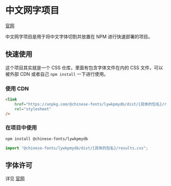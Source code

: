 # 中文网字项目

[官网](https://chinese-font.netlify.app)

中文网字项目是用于将中文字体切割并放置在 NPM 进行快速部署的项目。

## 快速使用

这个项目其实就是一个 CSS 仓库，里面有包含字体文件在内的 CSS 文件，可以被外部 CDN 或者自己 `npm install` 一下进行使用。

### 使用 CDN

```html
<link
    href="https://unpkg.com/@chinese-fonts/lywkpmydb/dist/{具体的包名}/results.css"
    rel="stylesheet"
/>
```

### 在项目中使用

```sh
npm install @chinese-fonts/lywkpmydb
```

```ts
import "@chinese-fonts/lywkpmydb/dist/{具体的包名}/results.css";
```

## 字体许可

详见 [官网](https://chinese-font.netlify.app/fonts/lywkpmydb)
